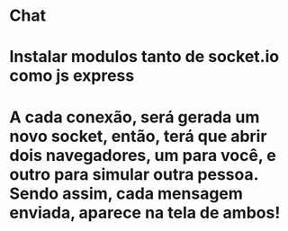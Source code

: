 # Chat
# Instalar modulos tanto de socket.io como js express
# A cada conexão, será gerada um novo socket, então, terá que abrir dois navegadores, um para você, e outro para simular outra pessoa. Sendo assim, cada mensagem enviada, aparece na tela de ambos!
